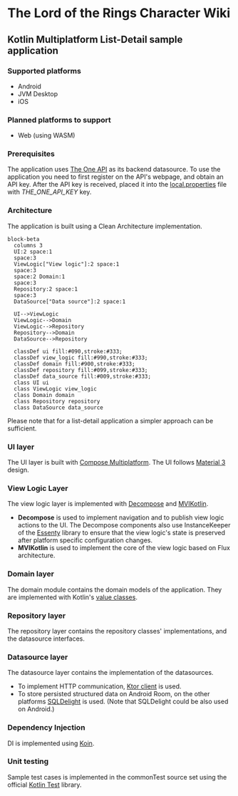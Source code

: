 # The Lord of the Rings Character Wiki

## Kotlin Multiplatform List-Detail sample application

### Supported platforms

- Android
- JVM Desktop
- iOS

### Planned platforms to support

- Web (using WASM)

### Prerequisites

The application uses [The One API](https://the-one-api.dev/) as its backend datasource. To use the application you need
to first register on the API's webpage, and obtain an API key. After the API key is received, placed it into the
[local.properties](local.properties) file with *THE_ONE_API_KEY* key.

### Architecture

The application is built using a Clean Architecture implementation.

```mermaid
block-beta
  columns 3
  UI:2 space:1
  space:3
  ViewLogic["View logic"]:2 space:1
  space:3
  space:2 Domain:1
  space:3
  Repository:2 space:1
  space:3
  DataSource["Data source"]:2 space:1

  UI-->ViewLogic
  ViewLogic-->Domain
  ViewLogic-->Repository
  Repository-->Domain
  DataSource-->Repository

  classDef ui fill:#090,stroke:#333;
  classDef view_logic fill:#990,stroke:#333;
  classDef domain fill:#900,stroke:#333;
  classDef repository fill:#099,stroke:#333;
  classDef data_source fill:#009,stroke:#333;
  class UI ui
  class ViewLogic view_logic
  class Domain domain
  class Repository repository
  class DataSource data_source

```

Please note that for a list-detail application a simpler approach can be sufficient.

### UI layer

The UI layer is built with [Compose Multiplatform](https://www.jetbrains.com/lp/compose-multiplatform/). The UI follows 
[Material 3](https://m3.material.io/) design.

### View Logic Layer

The view logic layer is implemented with [Decompose](https://arkivanov.github.io/Decompose/) and 
[MVIKotlin](https://arkivanov.github.io/MVIKotlin/).

- **Decompose** is used to implement navigation and to publish view logic actions to the UI. The Decompose components
also use InstanceKeeper of the [Essenty](https://github.com/arkivanov/Essenty) library to ensure that the view logic's
state is preserved after platform specific configuration changes.
- **MVIKotlin** is used to implement the core of the view logic based on Flux architecture.

### Domain layer

The domain module contains the domain models of the application. They are implemented with Kotlin's
[value classes](https://kotlinlang.org/docs/inline-classes.html).

### Repository layer

The repository layer contains the repository classes' implementations, and the datasource interfaces.

### Datasource layer

The datasource layer contains the implementation of the datasources.
- To implement HTTP communication, [Ktor client](https://ktor.io/docs/client-create-new-application.html) is used.
- To store persisted structured data on Android Room, on the other platforms [SQLDelight](https://cashapp.github.io/sqldelight) is 
used. (Note that SQLDelight could be also used on Android.)

### Dependency Injection

DI is implemented using [Koin](https://insert-koin.io/).

### Unit testing

Sample test cases is implemented in the commonTest source set using the official 
[Kotlin Test](https://kotlinlang.org/api/latest/kotlin.test/) library.